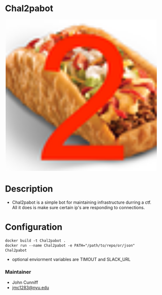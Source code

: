 # Chal2pabot
<p align="center">
   <img src="https://raw.githubusercontent.com/osirislab/Chal2pabot/master/logo.png" width=500 title="hover text">
<p>


# Description
- Chal2pabot is a simple bot for maintaining infrastructure durring a ctf. All it does is make sure certain ip's are responding to connections. 

# Configuration
```
docker build -t Chal2pabot .
docker run --name Chal2pabot -e PATH="/path/to/repo/or/json" Chal2pabot
```
- optional enviorment variables are TIMOUT and SLACK_URL

### Maintainer
- John Cunniff
- jmc1283@nyu.edu
